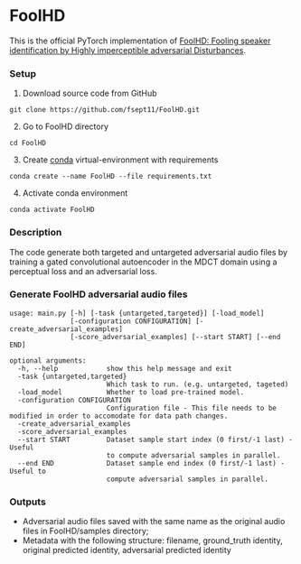 # FoolHD
This is the official PyTorch implementation of [FoolHD: Fooling speaker identification by Highly imperceptible adversarial Disturbances](https://arxiv.org/pdf/2011.08483.pdf).

### Setup
1. Download source code from GitHub
  ``` 
  git clone https://github.com/fsept11/FoolHD.git 
  ```
2. Go to FoolHD directory
  ``` 
  cd FoolHD 
  ```
3. Create [conda](https://docs.conda.io/en/latest/miniconda.html) virtual-environment with requirements
  ```
  conda create --name FoolHD --file requirements.txt
  ```
4. Activate conda environment 
  ```
  conda activate FoolHD 
  ```

### Description
The code generate both targeted and untargeted adversarial audio files by training a gated convolutional autoencoder in the MDCT domain using a perceptual loss and an adversarial loss.


### Generate FoolHD adversarial audio files
```
usage: main.py [-h] [-task {untargeted,targeted}] [-load_model]
               [-configuration CONFIGURATION] [-create_adversarial_examples]
               [-score_adversarial_examples] [--start START] [--end END]

optional arguments:
  -h, --help            show this help message and exit
  -task {untargeted,targeted}
                        Which task to run. (e.g. untargeted, tageted)
  -load_model           Whether to load pre-trained model.
  -configuration CONFIGURATION
                        Configuration file - This file needs to be modified in order to accomodate for data path changes. 
  -create_adversarial_examples
  -score_adversarial_examples
  --start START         Dataset sample start index (0 first/-1 last) - Useful
                        to compute adversarial samples in parallel.
  --end END             Dataset sample end index (0 first/-1 last) - Useful to
                        compute adversarial samples in parallel.
```

### Outputs
* Adversarial audio files saved with the same name as the original audio files in FoolHD/samples directory;
* Metadata with the following structure: filename, ground_truth identity, original predicted identity, adversarial predicted identity

